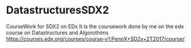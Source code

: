 # DatastructuresSDX2
CourseWork for SDX2 on EDx
It is the coursework done by me on the edx course on Datastructures and Algorothims 
https://courses.edx.org/courses/course-v1:PennX+SD2x+2T2017/course/

